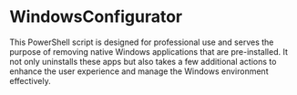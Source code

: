 # WindowsConfigurator
This PowerShell script is designed for professional use and serves the purpose of removing native Windows applications that are pre-installed. It not only uninstalls these apps but also takes a few additional actions to enhance the user experience and manage the Windows environment effectively.
